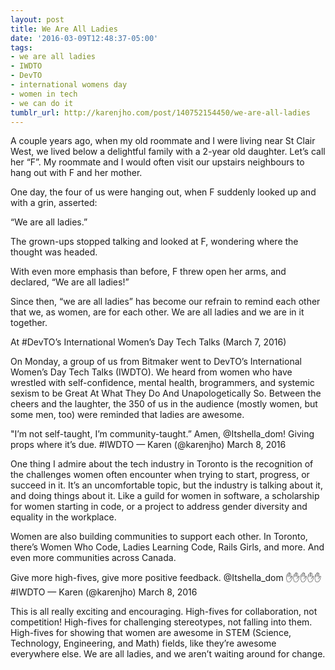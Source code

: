 ```yaml
---
layout: post
title: We Are All Ladies
date: '2016-03-09T12:48:37-05:00'
tags:
- we are all ladies
- IWDTO
- DevTO
- international womens day
- women in tech
- we can do it
tumblr_url: http://karenjho.com/post/140752154450/we-are-all-ladies
---
```

A couple years ago, when my old roommate and I were living near St Clair West, we lived below a delightful family with a 2-year old daughter. Let’s call her “F”. My roommate and I would often visit our upstairs neighbours to hang out with F and her mother.

One day, the four of us were hanging out, when F suddenly looked up and with a grin, asserted:

“We are all ladies.”

The grown-ups stopped talking and looked at F, wondering where the thought was headed.

With even more emphasis than before, F threw open her arms, and declared, “We are all ladies!”

Since then, “we are all ladies” has become our refrain to remind each other that we, as women, are for each other. We are all ladies and we are in it together.

At #DevTO’s International Women’s Day Tech Talks (March 7, 2016)

On Monday, a group of us from Bitmaker went to DevTO’s International Women’s Day Tech Talks (IWDTO). We heard from women who have wrestled with self-confidence, mental health, brogrammers, and systemic sexism to be Great At What They Do And Unapologetically So. Between the cheers and the laughter, the 350 of us in the audience (mostly women, but some men, too) were reminded that ladies are awesome.

"I’m not self-taught, I’m community-taught.” Amen, @Itshella_dom! Giving props where it’s due. #IWDTO
— Karen (@karenjho) March 8, 2016

One thing I admire about the tech industry in Toronto is the recognition of the challenges women often encounter when trying to start, progress, or succeed in it. It’s an uncomfortable topic, but the industry is talking about it, and doing things about it. Like a guild for women in software, a scholarship for women starting in code, or a project to address gender diversity and equality in the workplace.

Women are also building communities to support each other. In Toronto, there’s Women Who Code, Ladies Learning Code, Rails Girls, and more. And even more communities across Canada.

Give more high-fives, give more positive feedback. @Itshella_dom ✋✋✋✋✋ #IWDTO
— Karen (@karenjho) March 8, 2016

This is all really exciting and encouraging. High-fives for collaboration, not competition! High-fives for challenging stereotypes, not falling into them. High-fives for showing that women are awesome in STEM (Science, Technology, Engineering, and Math) fields, like they’re awesome everywhere else. We are all ladies, and we aren’t waiting around for change.
